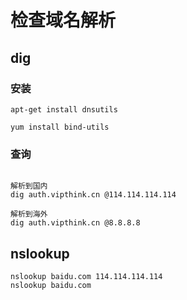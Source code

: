 # **检查域名解析**



## dig

### 安装

```
apt-get install dnsutils

yum install bind-utils
```

### 查询

```

解析到国内
dig auth.vipthink.cn @114.114.114.114 

解析到海外
dig auth.vipthink.cn @8.8.8.8

```

## nslookup

```
nslookup baidu.com 114.114.114.114 
nslookup baidu.com
```
